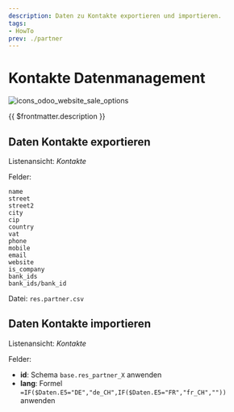 ```yaml
---
description: Daten zu Kontakte exportieren und importieren.
tags:
- HowTo
prev: ./partner
---
```

# Kontakte Datenmanagement
![icons_odoo_website_sale_options](assets/icons_odoo_website_sale_options.png)

{{ $frontmatter.description }}

## Daten Kontakte exportieren

Listenansicht: *Kontakte*

Felder:
```
name
street
street2
city
cip
country
vat
phone
mobile
email
website
is_company
bank_ids
bank_ids/bank_id
```
Datei: `res.partner.csv`


## Daten Kontakte importieren

Listenansicht: *Kontakte*

Felder:

* **id**: Schema `base.res_partner_X` anwenden
* **lang**: Formel `=IF($Daten.E5="DE","de_CH",IF($Daten.E5="FR","fr_CH",""))` anwenden
